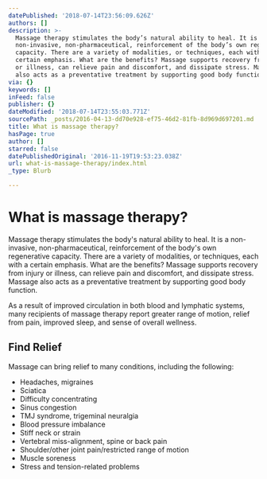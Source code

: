 ```yaml
---
datePublished: '2018-07-14T23:56:09.626Z'
authors: []
description: >-
  Massage therapy stimulates the body’s natural ability to heal. It is a
  non-invasive, non-pharmaceutical, reinforcement of the body’s own regenerative
  capacity. There are a variety of modalities, or techniques, each with a
  certain emphasis. What are the benefits? Massage supports recovery from injury
  or illness, can relieve pain and discomfort, and dissipate stress. Massage
  also acts as a preventative treatment by supporting good body function.
via: {}
keywords: []
inFeed: false
publisher: {}
dateModified: '2018-07-14T23:55:03.771Z'
sourcePath: _posts/2016-04-13-dd70e928-ef75-46d2-81fb-8d969d697201.md
title: What is massage therapy?
hasPage: true
author: []
starred: false
datePublishedOriginal: '2016-11-19T19:53:23.038Z'
url: what-is-massage-therapy/index.html
_type: Blurb

---
```

# **What is massage therapy?**

Massage therapy stimulates the body's natural ability to heal. It is a non-invasive, non-pharmaceutical, reinforcement of the body's own regenerative capacity. There are a variety of modalities, or techniques, each with a certain emphasis. What are the benefits? Massage supports recovery from injury or illness, can relieve pain and discomfort, and dissipate stress. Massage also acts as a preventative treatment by supporting good body function.

As a result of improved circulation in both blood and lymphatic systems, many recipients of massage therapy report greater range of motion, relief from pain, improved sleep, and sense of overall wellness.

## Find Relief

Massage can bring relief to many conditions, including the following:

* Headaches, migraines
* Sciatica
* Difficulty concentrating
* Sinus congestion
* TMJ syndrome, trigeminal neuralgia
* Blood pressure imbalance
* Stiff neck or strain
* Vertebral miss-alignment, spine or back pain
* Shoulder/other joint pain/restricted range of motion
* Muscle soreness
* Stress and tension-related problems